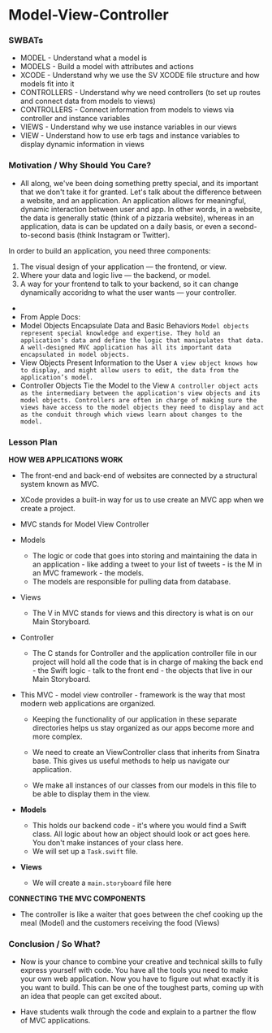 # Model-View-Controller

### SWBATs
+ MODEL - Understand what a model is
+ MODELS - Build a model with attributes and actions
+ XCODE - Understand why we use the SV XCODE file structure and how models fit into it
+ CONTROLLERS - Understand why we need controllers (to set up routes and connect data from models to views)
+ CONTROLLERS - Connect information from models to views via controller and instance variables
+ VIEWS - Understand why we  use instance variables in our views
+ VIEW - Understand how to use erb tags and instance variables to display dynamic information in views

### Motivation / Why Should You Care?
+ All along, we've been doing something pretty special, and its important that we don't take it for granted.  Let's talk about the difference between a website, and an application.  An application allows for meaningful, dynamic interaction between user and app.  In other words, in a website, the data is generally static (think of a pizzaria website), whereas in an application, data is can be updated on a daily basis, or even a second-to-second basis (think Instagram or Twitter).  

In order to build an application, you need three components:
1. The visual design of your application — the frontend, or view.
2. Where your data and logic live — the backend, or model.
3. A way for your frontend to talk to your backend, so it can change dynamically accoridng to what the user wants — your controller.


+ 
+ From Apple Docs: 
+ Model Objects Encapsulate Data and Basic Behaviors
`Model objects represent special knowledge and expertise. They hold an application’s data and define the logic that manipulates that data. A well-designed MVC application has all its important data encapsulated in model objects.`
+ View Objects Present Information to the User
`A view object knows how to display, and might allow users to edit, the data from the application’s model. `
+ Controller Objects Tie the Model to the View
`A controller object acts as the intermediary between the application's view objects and its model objects. Controllers are often in charge of making sure the views have access to the model objects they need to display and act as the conduit through which views learn about changes to the model.`


### Lesson Plan
**HOW WEB APPLICATIONS WORK**
+ The front-end and back-end of websites are connected by a structural system known as MVC.
+ XCode provides a built-in way for us to use create an MVC app when we create a project.  
+ MVC stands for Model View Controller
+ Models
  * The logic or code that goes into storing and maintaining the data in an application - like adding a tweet to your list of tweets - is the M in an MVC framework - the models.
  * The models are responsible for pulling data from database.
+ Views
  * The V in MVC stands for views and this directory is what is on our Main Storyboard.
+ Controller
  * The C stands for Controller and the application controller file in our project will hold all the code that is in charge of making the back end - the Swift logic - talk to the front end - the objects that live in our Main Storyboard.
+ This MVC - model view controller - framework is the way that most modern web applications are organized.
  * Keeping the functionality of our application in these separate directories helps us stay organized as our apps become more and more complex.



  * We need to create an ViewController class that inherits from Sinatra base. This gives us useful methods to help us navigate our application.
  * We make all instances of our classes from our models in this file to be able to display them in the view.

+ **Models**
    * This holds our backend code - it's where you would find a Swift class. All logic about how an object should look or act goes here. You don't make instances of your class here.
    * We will set up a `Task.swift` file.

+ **Views**
  * We will create a  `main.storyboard` file here
 

**CONNECTING THE MVC COMPONENTS**
  * The controller is like a waiter that goes between the chef cooking up the meal (Model) and the customers receiving the food (Views)


### Conclusion / So What?
+ Now is your chance to combine your creative and technical skills to fully express yourself with code. You have all the tools you need to make your own web application. Now you have to figure out what exactly it is you want to build. This can be one of the toughest parts, coming up with an idea that people can get excited about.

+ Have students walk through the code and explain to a partner the flow of MVC applications.
